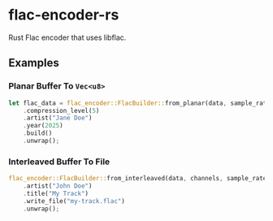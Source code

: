 # flac-encoder-rs
Rust Flac encoder that uses libflac.

## Examples
### Planar Buffer To `Vec<u8>`
```rs
let flac_data = flac_encoder::FlacBuilder::from_planar(data, sample_rate)
    .compression_level(5)
    .artist("Jane Doe")
    .year(2025)
    .build()
    .unwrap();
```

### Interleaved Buffer To File
```rs
flac_encoder::FlacBuilder::from_interleaved(data, channels, sample_rate)
    .artist("John Doe")
    .title("My Track")
    .write_file("my-track.flac")
    .unwrap();
```
